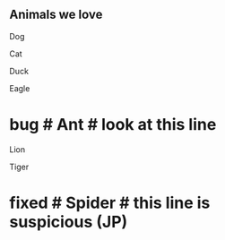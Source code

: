 ## Animals we love
Dog

Cat

Duck

Eagle

# bug # Ant # look at this line 

Lion

Tiger

# fixed # Spider # this line is suspicious (JP)
